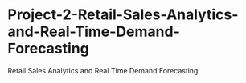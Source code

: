 # Project-2-Retail-Sales-Analytics-and-Real-Time-Demand-Forecasting
Retail Sales Analytics and Real Time Demand Forecasting
